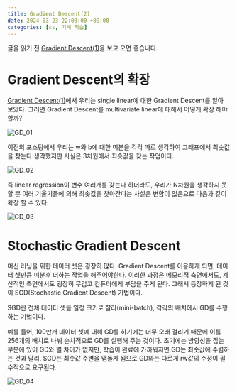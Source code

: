```yaml
---
title: Gradient Descent(2)
date: 2024-03-23 22:00:00 +09:00
categories: [cs, 기계 학습]
---
```



글을 읽기 전 [Gradient Descent(1)](https://patchpark.github.io/posts/gradientDescent1)을 보고 오면 좋습니다.

# Gradient Descent의 확장
[Gradient Descent(1)](https://patchpark.github.io/posts/gradientDescent1)에서 우리는 single linear에 대한 Gradient Descent를 알아 보았다. 그러면 Gradient Descent를 multivariate linear에 대해서 어떻게 확장 해야 할까?


![GD_01](https://github.com/patchpark/patchpark.github.io/assets/116805893/08ffc9f5-0c58-436a-b1ac-042f48bacd4f)

이전의 포스팅에서 우리는 w와 b에 대한 미분을 각각 따로 생각하여 그래프에서 최솟값을 찾는다 생각했지만 사실은 3차원에서 최솟값을 찾는 작업이다.


![GD_02](https://github.com/patchpark/patchpark.github.io/assets/116805893/db0d6ec3-b58e-441e-ae20-e7c4242ee45e)

즉 linear regression이 변수 여러개를 갖는다 하더라도, 우리가 N차원을 생각하지 못할 뿐 여러 기울기들에 의해 최솟값을 찾아간다는 사실은 변함이 없음으로 다음과 같이 확장 할 수 있다.

![GD_03](https://github.com/patchpark/patchpark.github.io/assets/116805893/d2c5f23d-5230-4785-a40c-7f4785e8cdbb)

# Stochastic Gradient Descent
머신 러닝을 위한 데이터 셋은 굉장히 많다. Gradient Descent를 이용하게 되면, 데이터 셋만큼 미분후 더하는 작업을 해주어야한다. 이러한 과정은 메모리적 측면에서도, 계산적인 측면에서도 굉장히 무겁고 컴퓨터에게 부담을 주게 된다. 그래서 등장하게 된 것이 SGD(Stochastic Gradient Descent) 기법이다. 

SGD란 전체 데이터 셋을 일정 크기로 잘라(mini-batch), 각각의 배치에서 GD를 수행하는 기법이다.

예를 들어, 100만개 데이터 셋에 대해 GD를 하기에는 너무 오래 걸리기 때문에 이를 256개의 배치로 나눠 순차적으로 GD를 실행해 주는 것이다. 초기에는 방향성을 잡는 부분에 있어 GD와 별 차이가 없지만, 학습이 완료에 가까워지면 GD는 최솟값에 수렴하는 것과 달리, SGD는 최솟값 주변을 맴돌게 됨으로 GD와는 다르게 rw값의 수정이 필수적으로 요구된다.

![GD_04](https://github.com/patchpark/patchpark.github.io/assets/116805893/3bc91b57-907f-44da-aa84-3048e03427da)
